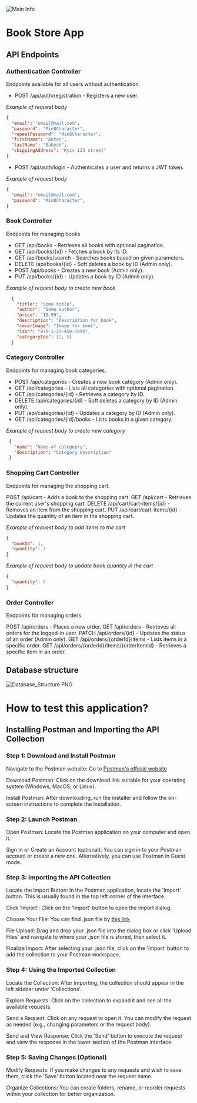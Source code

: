 ![Main Info](https://github.com/AntonBabychP1T/books-store-app/blob/master/images/main.png)
# Book Store App
## API Endpoints
### Authentication Controller

Endpoints available for all users without authentication.

- POST /api/auth/registration - Registers a new user.
  
*Example of request body*

```json
{
  "email": "email@mail.com",
  "password": "Min8Character",
  "repeatPassword": "Min8Character",
  "firstName": "Anton",
  "lastName": "Babych",
  "shippingAddress": "Kyiv 123 street"
}
```
- POST /api/auth/login - Authenticates a user and returns a JWT token.

*Example of request body*

```json 
{
  "email": "email@mail.com",
  "password": "Min8Character",
}
```
### Book Controller

Endpoints for managing books

- GET /api/books - Retrieves all books with optional pagination.
- GET /api/books/{id} - Fetches a book by its ID.
- GET /api/books/search - Searches books based on given parameters.
- DELETE /api/books/{id} - Soft deletes a book by ID (Admin only).
- POST /api/books - Creates a new book (Admin only).
- PUT /api/books/{id} - Updates a book by ID (Admin only).

*Example of request body to create new book*

```json
  {
    "title": "Some title",
    "author": "Some author",
    "price": "19.99",
    "description": "Description for book",
    "coverImage": "Image for book",
    "isbn": "978-1-23-456-7899",
    "categoryIds": [2, 5]
  }
```

### Category Controller

Endpoints for managing book categories.

- POST /api/categories - Creates a new book category (Admin only).
- GET /api/categories - Lists all categories with optional pagination.
- GET /api/categories/{id} - Retrieves a category by ID.
- DELETE /api/categories/{id} - Soft deletes a category by ID (Admin only).
- PUT /api/categories/{id} - Updates a category by ID (Admin only).
- GET /api/categories/{id}/books - Lists books in a given category.

*Example of request body to create new category*

 ```json
  {
    "name": "Name of categopry",
    "description": "Category description"
  }
  ```

### Shopping Cart Controller

Endpoints for managing the shopping cart. 

POST /api/cart - Adds a book to the shopping cart.
GET /api/cart - Retrieves the current user's shopping cart.
DELETE /api/cart/cart-items/{id} - Removes an item from the shopping cart.
PUT /api/cart/cart-items/{id} - Updates the quantity of an item in the shopping cart.

*Example of request body to add items to the cart*

  ```json
  {
    "bookId": 1,
    "quantity": 1
  }
  ```

*Example of request body to update book quantity in the cart*

  ```json
  {
    "quantity": 5
  }
  ```

### Order Controller

Endpoints for managing orders.

POST /api/orders - Places a new order.
GET /api/orders - Retrieves all orders for the logged-in user.
PATCH /api/orders/{id} - Updates the status of an order (Admin only).
GET /api/orders/{orderId}/items - Lists items in a specific order.
GET /api/orders/{orderId}/items/{orderItemId} - Retrieves a specific item in an order.

## Database structure ##

![Database_Structure.PNG](https://github.com/AntonBabychP1T/books-store-app/blob/add-readme-file/images/database-structure.png)

# How to test this application? #
## Installing Postman and Importing the API Collection ## 
### Step 1: Download and Install Postman ###
Navigate to the Postman website: Go to [Postman's official website](https://www.postman.com/) 

Download Postman: Click on the download link suitable for your operating system (Windows, MacOS, or Linux).

Install Postman: After downloading, run the installer and follow the on-screen instructions to complete the installation.

### Step 2: Launch Postman ###
Open Postman: Locate the Postman application on your computer and open it.

Sign In or Create an Account (optional): You can sign in to your Postman account or create a new one. Alternatively, you can use Postman in Guest mode.

### Step 3: Importing the API Collection ### 
Locate the Import Button: In the Postman application, locate the 'Import' button. This is usually found in the top left corner of the interface.

Click 'Import': Click on the 'Import' button to open the import dialog.

Choose Your File: You can find .json file by [this link](https://github.com/AntonBabychP1T/books-store-app/blob/add-readme-file/images/Book-store-app.postman_collection%20(1).json)

File Upload: Drag and drop your .json file into the dialog box or click 'Upload Files' and navigate to where your .json file is stored, then select it.

Finalize Import: After selecting your .json file, click on the 'Import' button to add the collection to your Postman workspace.

### Step 4: Using the Imported Collection ###
Locate the Collection: After importing, the collection should appear in the left sidebar under 'Collections'.

Explore Requests: Click on the collection to expand it and see all the available requests.

Send a Request: Click on any request to open it. You can modify the request as needed (e.g., changing parameters or the request body).

Send and View Response: Click the 'Send' button to execute the request and view the response in the lower section of the Postman interface.

### Step 5: Saving Changes (Optional) ###
Modify Requests: If you make changes to any requests and wish to save them, click the 'Save' button located near the request name.

Organize Collections: You can create folders, rename, or reorder requests within your collection for better organization.


